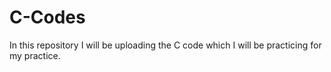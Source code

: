 # C-Codes
In this repository I will be uploading the C code which I will be practicing for my practice.
